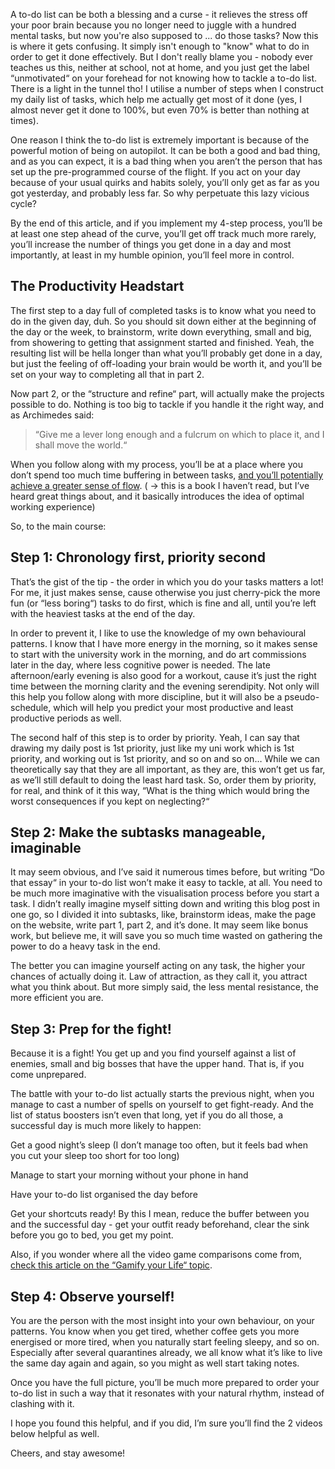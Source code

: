 A to-do list can be both a blessing and a curse - it relieves the stress off your poor brain because you no longer need to juggle with a hundred mental tasks, but now you're also supposed to ... do those tasks? Now this is where it gets confusing. It simply isn't enough to "know" what to do in order to get it done effectively. But I don't really blame you - nobody ever teaches us this, neither at school, not at home, and you just get the label “unmotivated“ on your forehead for not knowing how to tackle a to-do list. There is a light in the tunnel tho! I utilise a number of steps when I construct my daily list of tasks, which help me actually get most of it done (yes, I almost never get it done to 100%, but even 70% is better than nothing at times).

One reason I think the to-do list is extremely important is because of the powerful motion of being on autopilot. It can be both a good and bad thing, and as you can expect, it is a bad thing when you aren’t the person that has set up the pre-programmed course of the flight. If you act on your day because of your usual quirks and habits solely, you’ll only get as far as you got yesterday, and probably less far. So why perpetuate this lazy vicious cycle?

By the end of this article, and if you implement my 4-step process, you’ll be at least one step ahead of the curve, you’ll get off track much more rarely, you’ll increase the number of things you get done in a day and most importantly, at least in my humble opinion, you’ll feel more in control.

## The Productivity Headstart
The first step to a day full of completed tasks is to know what you need to do in the given day, duh. So you should sit down either at the beginning of the day or the week, to brainstorm, write down everything, small and big, from showering to getting that assignment started and finished. Yeah, the resulting list will be hella longer than what you’ll probably get done in a day, but just the feeling of off-loading your brain would be worth it, and you’ll be set on your way to completing all that in part 2.

Now part 2, or the “structure and refine“ part, will actually make the projects possible to do. Nothing is too big to tackle if you handle it the right way, and as Archimedes said: 
 
> “Give me a lever long enough and a fulcrum on which to place it, and I shall move the world.“

When you follow along with my process, you’ll be at a place where you don’t spend too much time buffering in between tasks, [and you’ll potentially achieve a greater sense of flow](https://www.amazon.com/Flow-Psychology-Experience-Perennial-Classics/dp/0061339202). ( -> this is a book I haven’t read, but I’ve heard great things about, and it basically introduces the idea of optimal working experience)

So, to the main course:

## Step 1: Chronology first, priority second

That’s the gist of the tip - the order in which you do your tasks matters a lot! For me, it just makes sense, cause otherwise you just cherry-pick the more fun (or “less boring“) tasks to do first, which is fine and all, until you’re left with the heaviest tasks at the end of the day. 

In order to prevent it, I like to use the knowledge of my own behavioural patterns. I know that I have more energy in the morning, so it makes sense to start with the university work in the morning, and do art commissions later in the day, where less cognitive power is needed. The late afternoon/early evening is also good for a workout, cause it’s just the right time between the morning clarity and the evening serendipity. Not only will this help you follow along with more discipline, but it will also be a pseudo-schedule, which will help you predict your most productive and least productive periods as well.
 
The second half of this step is to order by priority. Yeah, I can say that drawing my daily post is 1st priority, just like my uni work which is 1st priority, and working out is 1st priority, and so on and so on… While we can theoretically say that they are all important, as they are, this won’t get us far, as we’ll still default to doing the least hard task. So, order them by priority, for real, and think of it this way, “What is the thing which would bring the worst consequences if you kept on neglecting?“

## Step 2: Make the subtasks manageable, imaginable

It may seem obvious, and I’ve said it numerous times before, but writing “Do that essay“ in your to-do list won’t make it easy to tackle, at all. You need to be much more imaginative with the visualisation process before you start a task. I didn’t really imagine myself sitting down and writing this blog post in one go, so I divided it into subtasks, like, brainstorm ideas, make the page on the website, write part 1, part 2, and it’s done. It may seem like bonus work, but believe me, it will save you so much time wasted on gathering the power to do a heavy task in the end.

The better you can imagine yourself acting on any task, the higher your chances of actually doing it. Law of attraction, as they call it, you attract what you think about. But more simply said, the less mental resistance, the more efficient you are. 

## Step 3: Prep for the fight!

Because it is a fight! You get up and you find yourself against a list of enemies, small and big bosses that have the upper hand. That is, if you come unprepared.

The battle with your to-do list actually starts the previous night, when you manage to cast a number of spells on yourself to get fight-ready. And the list of status boosters isn’t even that long, yet if you do all those, a successful day is much more likely to happen:

Get a good night’s sleep (I don’t manage too often, but it feels bad when you cut your sleep too short for too long)

Manage to start your morning without your phone in hand

Have your to-do list organised the day before

Get your shortcuts ready! By this I mean, reduce the buffer between you and the successful day - get your outfit ready beforehand, clear the sink before you go to bed, you get my point.

Also, if you wonder where all the video game comparisons come from, [check this article on the “Gamify your Life“ topic](../gamify-your-life).

## Step 4: Observe yourself!

You are the person with the most insight into your own behaviour, on your patterns. You know when you get tired, whether coffee gets you more energised or more tired, when you naturally start feeling sleepy, and so on. Especially after several quarantines already, we all know what it’s like to live the same day again and again, so you might as well start taking notes.

Once you have the full picture, you’ll be much more prepared to order your to-do list in such a way that it resonates with your natural rhythm, instead of clashing with it.

I hope you found this helpful, and if you did, I’m sure you’ll find the 2 videos below helpful as well. 

Cheers, and stay awesome!